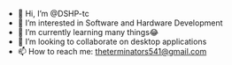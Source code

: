 - 👋 Hi, I’m @DSHP-tc
- 👀 I’m interested in Software and Hardware Development
- 🌱 I’m currently learning many things😂
- 💞️ I’m looking to collaborate on desktop applications
- 📫 How to reach me: theterminators541@gmail.com

<!---
DSHP-tc/DSHP-tc is a ✨ special ✨ repository because its `README.md` (this file) appears on your GitHub profile.
You can click the Preview link to take a look at your changes.
--->
